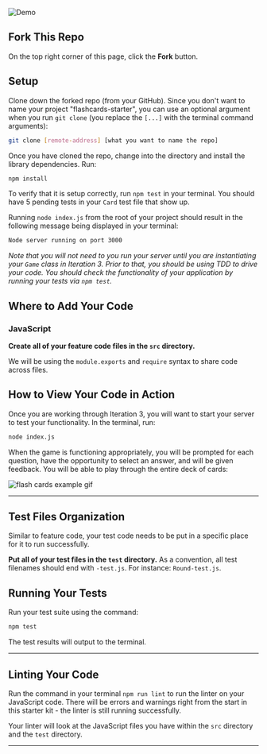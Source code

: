 ![Demo](https://media.giphy.com/media/Ya3oafzWGd2TcD1yrT/giphy.gif)



## Fork This Repo

On the top right corner of this page, click the **Fork** button.

## Setup

Clone down the forked repo (from your GitHub). Since you don't want to name your project "flashcards-starter", you can use an optional argument when you run `git clone` (you replace the `[...]` with the terminal command arguments):

```bash
git clone [remote-address] [what you want to name the repo]
```

Once you have cloned the repo, change into the directory and install the library dependencies. Run:

```bash
npm install
```

To verify that it is setup correctly, run `npm test` in your terminal. You should have 5 pending tests in your `Card` test file that show up.

Running `node index.js` from the root of your project should result in the following message being displayed in your terminal: 

```bash
Node server running on port 3000
```

*Note that you will not need to you run your server until you are instantiating your `Game` class in Iteration 3. Prior to that, you should be using TDD to drive your code. You should check the functionality of your application by running your tests via `npm test`.*


## Where to Add Your Code

### JavaScript

**Create all of your feature code files in the `src` directory.**

We will be using the `module.exports` and `require` syntax to share code across files.

## How to View Your Code in Action

Once you are working through Iteration 3, you will want to start your server to test your functionality.
In the terminal, run:

```bash
node index.js
```

When the game is functioning appropriately, you will be prompted for each question, have the opportunity to select an answer, and will be given feedback. You will be able to play through the entire deck of cards:

![flash cards example gif](https://media.giphy.com/media/1zkb1q58eTiTH6D7wc/giphy.gif)

---

## Test Files Organization

Similar to feature code, your test code needs to be put in a specific place for it to run successfully.

**Put all of your test files in the `test` directory.** As a convention, all test filenames should end with `-test.js`. For instance: `Round-test.js`.

## Running Your Tests

Run your test suite using the command:

```bash
npm test
```

The test results will output to the terminal.

---

## Linting Your Code

Run the command in your terminal `npm run lint` to run the linter on your JavaScript code. There will be errors and warnings right from the start in this starter kit - the linter is still running successfully.

Your linter will look at the JavaScript files you have within the `src` directory and the `test` directory. 

---
